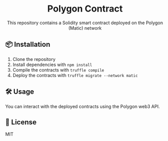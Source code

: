 <p align="center">
  <h1 align="center">Polygon Contract</h1>
  <p align="center">This repository contains a Solidity smart contract deployed on the Polygon (Matic) network</p>
</p>

## 📦 Installation

1. Clone the repository
2. Install dependencies with `npm install`
3. Compile the contracts with `truffle compile`
4. Deploy the contracts with `truffle migrate --network matic`

## 🛠️ Usage

You can interact with the deployed contracts using the Polygon web3 API.

## 📄 License

MIT
